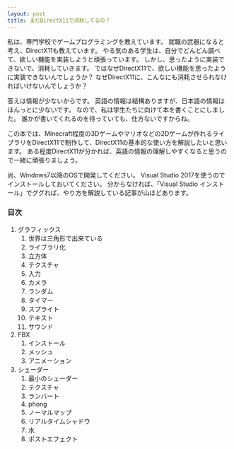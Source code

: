 ```yaml
---
layout: post
title: まだDirectX11で消耗してるの？
---
```

私は、専門学校でゲームプログラミングを教えています。
就職の武器になると考え、DirectX11も教えています。
やる気のある学生は、自分でどんどん調べて、欲しい機能を実装しようと頑張っています。
しかし、思ったように実装できないで、消耗していきます。
ではなぜDirectX11で、欲しい機能を思ったように実装できないんでしょうか？
なぜDirectX11に、こんなにも消耗させられなければいけないんでしょうか？

答えは情報が少ないからです。
英語の情報は結構ありますが、日本語の情報はほんっとに少ないです。
なので、私は学生たちに向けて本を書くことにしました。
誰かが書いてくれるのを待っていても、仕方ないですからね。

この本では、Minecraft程度の3Dゲームやマリオなどの2Dゲームが作れるライブラリをDirectX11で制作して、DirectX11の基本的な使い方を解説したいと思います。
ある程度DirectX11が分かれば、英語の情報の理解しやすくなると思うので一緒に頑張りましょう。

尚、Windows7以降のOSで開発してください。
Visual Studio 2017を使うのでインストールしておいてください。
分からなければ、「Visual Studio インストール」でググれば、やり方を解説している記事が山ほどあります。

### 目次
1. グラフィックス
    1. 世界は三角形で出来ている
    1. ライブラリ化
    1. 立方体
    1. テクスチャ
    1. 入力
    1. カメラ
    1. ランダム
    1. タイマー
    1. スプライト
    1. テキスト
    1. サウンド
1. FBX
    1. インストール
    1. メッシュ
    1. アニメーション
1. シェーダー
    1. 最小のシェーダー
    1. テクスチャ
    1. ランバート
    1. phong
    1. ノーマルマップ
    1. リアルタイムシャドウ
    1. 水
    1. ポストエフェクト
